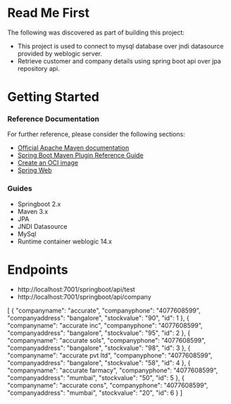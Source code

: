 # Read Me First
The following was discovered as part of building this project:

* This project is used to connect to mysql database over jndi datasource provided by weblogic server.
* Retrieve customer and company details using spring boot api over jpa repository api.  

# Getting Started

### Reference Documentation
For further reference, please consider the following sections:

* [Official Apache Maven documentation](https://maven.apache.org/guides/index.html)
* [Spring Boot Maven Plugin Reference Guide](https://docs.spring.io/spring-boot/docs/2.3.0.RELEASE/maven-plugin/reference/html/)
* [Create an OCI image](https://docs.spring.io/spring-boot/docs/2.3.0.RELEASE/maven-plugin/reference/html/#build-image)
* [Spring Web](https://docs.spring.io/spring-boot/docs/2.3.0.RELEASE/reference/htmlsingle/#boot-features-developing-web-applications)

### Guides

* Springboot 2.x
* Maven 3.x 
* JPA
* JNDI Datasource
* MySql 
* Runtime container weblogic 14.x

# Endpoints

* http://localhost:7001/springboot/api/test
* http://localhost:7001/springboot/api/company
 
 <p>[
{
"companyname": "accurate",
"companyphone": "4077608599",
"companyaddress": "bangalore",
"stockvalue": "90",
"id": 1
},
{
"companyname": "accurate inc",
"companyphone": "4077608599",
"companyaddress": "bangalore",
"stockvalue": "95",
"id": 2
},
{
"companyname": "accurate sols",
"companyphone": "4077608599",
"companyaddress": "bangalore",
"stockvalue": "98",
"id": 3
},
{
"companyname": "accurate pvt ltd",
"companyphone": "4077608599",
"companyaddress": "bangalore",
"stockvalue": "58",
"id": 4
},
{
"companyname": "accurate farmacy",
"companyphone": "4077608599",
"companyaddress": "mumbai",
"stockvalue": "50",
"id": 5
},
{
"companyname": "accurate cons",
"companyphone": "4077608599",
"companyaddress": "mumbai",
"stockvalue": "20",
"id": 6
}
]

</p>